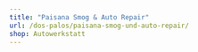 ```yaml
---
title: "Paisana Smog & Auto Repair"
url: /dos-palos/paisana-smog-und-auto-repair/
shop: Autowerkstatt
---
```

